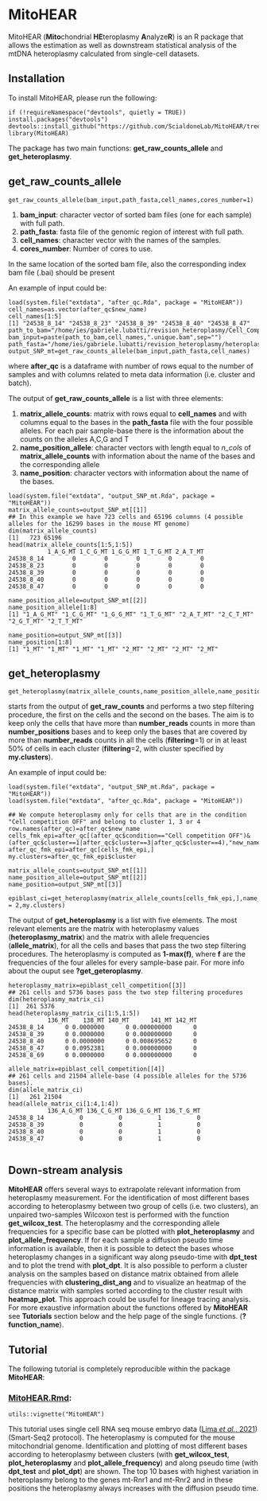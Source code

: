 # MitoHEAR
MitoHEAR (**Mito**chondrial **HE**teroplasmy **A**nalyze**R**) is an R package that allows the estimation as well as downstream statistical analysis of the mtDNA heteroplasmy calculated from single-cell datasets.

## Installation
To install MitoHEAR, please run the following:
```
if (!requireNamespace("devtools", quietly = TRUE)) install.packages("devtools")
devtools::install_github("https://github.com/ScialdoneLab/MitoHEAR/tree/master",auth_token="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")
library(MitoHEAR)
```
The package has two main functions: **get_raw_counts_allele** and **get_heteroplasmy**.

## get_raw_counts_allele

```
get_raw_counts_allele(bam_input,path_fasta,cell_names,cores_number=1) 
```

1. **bam_input**: character vector of sorted bam files (one for each sample) with full path.
2. **path_fasta**: fasta file of the genomic region of interest with full path.
3. **cell_names**: character vector with the names of the samples.
4. **cores_number**: Number of cores to use.

In the same location of the sorted bam file, also the corresponding index bam file (.bai) should be present

An example of input could be:
```
load(system.file("extdata", "after_qc.Rda", package = "MitoHEAR"))
cell_names=as.vector(after_qc$new_name)
cell_names[1:5]
[1] "24538_8_14" "24538_8_23" "24538_8_39" "24538_8_40" "24538_8_47"
path_to_bam="/home/ies/gabriele.lubatti/revision_heteroplasmy/Cell_Competition_data/all_unique_bam_files/"
bam_input=paste(path_to_bam,cell_names,".unique.bam",sep="")
path_fasta="/home/ies/gabriele.lubatti/revision_heteroplasmy/heteroplasmy_mt/Genome/Mus_musculus.GRCm38.dna.chromosome.MT.fa"
output_SNP_mt=get_raw_counts_allele(bam_input,path_fasta,cell_names)
```
where **after_qc** is a dataframe with number of rows equal to the number of samples and with columns related to meta data information (i.e. cluster and batch).

The output of **get_raw_counts_allele** is a list with three elements:
1. **matrix_allele_counts**: matrix with rows equal to **cell_names** and with columns equal to the bases in the **path_fasta** file with the four possible alleles. For each pair sample-base there is the information about the counts on the alleles A,C,G and T
2. **name_position_allele**: character vectors with length equal to *n_cols* of **matrix_allele_counts** with information about the name of the bases and the corresponding allele
3. **name_position**: character vectors with information about the name of the bases.

```
load(system.file("extdata", "output_SNP_mt.Rda", package = "MitoHEAR"))
matrix_allele_counts=output_SNP_mt[[1]]
## In this example we have 723 cells and 65196 columns (4 possible alleles for the 16299 bases in the mouse MT genome)
dim(matrix_allele_counts)
[1]   723 65196
head(matrix_allele_counts[1:5,1:5])
           1_A_G_MT 1_C_G_MT 1_G_G_MT 1_T_G_MT 2_A_T_MT
24538_8_14        0        0        0        0        0
24538_8_23        0        0        0        0        0
24538_8_39        0        0        0        0        0
24538_8_40        0        0        0        0        0
24538_8_47        0        0        0        0        0

name_position_allele=output_SNP_mt[[2]]
name_position_allele[1:8]
[1] "1_A_G_MT" "1_C_G_MT" "1_G_G_MT" "1_T_G_MT" "2_A_T_MT" "2_C_T_MT" "2_G_T_MT" "2_T_T_MT"

name_position=output_SNP_mt[[3]]
name_position[1:8]
[1] "1_MT" "1_MT" "1_MT" "1_MT" "2_MT" "2_MT" "2_MT" "2_MT"
```


## get_heteroplasmy
```
get_heteroplasmy(matrix_allele_counts,name_position_allele,name_position,number_reads,number_positions,filtering=1,my.clusters=NULL) 
``` 
starts from the output of **get_raw_counts** and performs a two step filtering procedure, the first on the cells and the second on the bases. The aim is to keep only the cells that have more than **number_reads** counts in more than **number_positions** bases and to keep only the bases that are covered by more than **number_reads** counts in all the cells (**filtering**=1)  or in at least 50% of cells in each cluster (**filtering**=2, with cluster specified by **my.clusters**).

An example of input could be:

```
load(system.file("extdata", "output_SNP_mt.Rda", package = "MitoHEAR"))
load(system.file("extdata", "after_qc.Rda", package = "MitoHEAR"))

## We compute heteroplasmy only for cells that are in the condition "Cell competition OFF" and belong to cluster 1, 3 or 4
row.names(after_qc)=after_qc$new_name
cells_fmk_epi=after_qc[(after_qc$condition=="Cell competition OFF")&(after_qc$cluster==1|after_qc$cluster==3|after_qc$cluster==4),"new_name"]
after_qc_fmk_epi=after_qc[cells_fmk_epi,]
my.clusters=after_qc_fmk_epi$cluster

matrix_allele_counts=output_SNP_mt[[1]]
name_position_allele=output_SNP_mt[[2]]
name_position=output_SNP_mt[[3]]

epiblast_ci=get_heteroplasmy(matrix_allele_counts[cells_fmk_epi,],name_position_allele,name_position,number_reads=50,number_positions=2000,filtering = 2,my.clusters)
```
The output of **get_heteroplasmy** is a list with five elements.
The most relevant elements are the matrix with heteroplasmy values (**heteroplasmy_matrix**) and the matrix with allele frequencies (**allele_matrix**), for all the cells and bases that pass the two step filtering procedures. 
The heteroplasmy is computed as **1-max(f)**, where **f** are the frequencies of the four alleles for every sample-base pair.
For more info about the ouput see **?get_geteroplasmy**.

```
heteroplasmy_matrix=epiblast_cell_competition[[3]]
## 261 cells and 5736 bases pass the two step filtering procedures
dim(heteroplasmy_matrix_ci)
[1]  261 5376
head(heteroplasmy_matrix_ci[1:5,1:5])
           136_MT    138_MT 140_MT      141_MT 142_MT
24538_8_14      0 0.0000000      0 0.000000000      0
24538_8_39      0 0.0000000      0 0.000000000      0
24538_8_40      0 0.0000000      0 0.008695652      0
24538_8_47      0 0.0952381      0 0.000000000      0
24538_8_69      0 0.0000000      0 0.000000000      0

allele_matrix=epiblast_cell_competition[[4]]
## 261 cells and 21504 allele-base (4 possible alleles for the 5736 bases).
dim(allele_matrix_ci)
[1]   261 21504
head(allele_matrix_ci[1:4,1:4])
           136_A_G_MT 136_C_G_MT 136_G_G_MT 136_T_G_MT
24538_8_14          0          0          1          0
24538_8_39          0          0          1          0
24538_8_40          0          0          1          0
24538_8_47          0          0          1          0


```
## Down-stream analysis
**MitoHEAR** offers several ways to extrapolate relevant information from heteroplasmy measurement. 
For the identification of most different bases according to heteroplasmy between two group of cells (i.e. two clusters), an unpaired two-samples Wilcoxon test is performed with the function **get_wilcox_test**.  The heteroplasmy and the corresponding allele frequencies for a specific base can be plotted with **plot_heteroplasmy** and **plot_allele_frequency**. 
If for each sample a diffusion pseudo time information is available, then it is possible to detect the bases whose heteroplasmy changes in a significant way along pseudo-time with **dpt_test** and to plot the trend with **plot_dpt**.
It is also possible to perform a cluster analysis on the samples based on distance matrix obtained from allele frequencies with **clustering_dist_ang** and to visualize an heatmap of the distance matrix with samples sorted according to the cluster result with **heatmap_plot**. This approach could be usufel for lineage tracing analysis.
For more exaustive information about the functions offered by **MitoHEAR** see **Tutorials** section below and the help page of the single functions. (**?function_name**).

## Tutorial

The following tutorial is completely reproducible within the package **MitoHEAR**:

### **[MitoHEAR.Rmd](https://github.com/ScialdoneLab/MitoHEAR/tree/master/vignettes/MitoHEAR.Rmd):**
```
utils::vignette("MitoHEAR")
```
This tutorial uses single cell RNA seq mouse embryo data ([Lima *et al.*, 2021](https://www.nature.com/articles/s42255-021-00422-7?proof=t))(Smart-Seq2 protocol).
The heteroplasmy is computed for the mouse mitochondrial genome.
Identification and plotting of most different bases according to heteroplasmy between clusters (with **get_wilcox_test**, **plot_heteroplasmy** and **plot_allele_frequency**) and along pseudo time (with **dpt_test** and **plot_dpt**) are shown.
The top 10 bases with highest variation in heteroplasmy belong to the genes mt-Rnr1 and mt-Rnr2 and in these positions the heteroplasmy always increases with the diffusion pseudo time. 

